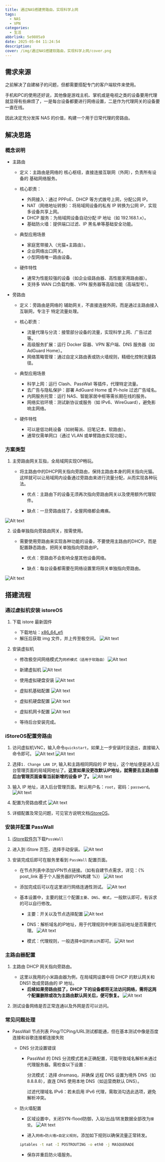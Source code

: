 ```yaml
---
title: 通过NAS搭建旁路由，实现科学上网
tags:
  - NAS
  - VPN
categories:
  - 生活
abbrlink: 5e9805a9
date: 2025-05-04 11:24:54
description:
cover: /img/通过NAS搭建软路由，实现科学上网/cover.png
---
```


## 需求来源
之前解决了自建梯子的问题，但都需要搭配专门的客户端软件来使用。

手机和PC的使用还好说，其他像是游戏主机、掌机或是电视之类的设备要用代理就显得有些麻烦了，一是每台设备都要进行网络设置，二是作为代理网关的设备要一直在线。

因此决定充分发挥 NAS 的价值，构建一个用于日常代理的旁路由。


## 解决思路

### 概念说明

- 主路由
    - 定义：主路由是网络的 核心枢纽，直接连接互联网（外网），负责所有设备的 基础网络服务。

    - 核心职责：

        - 外网接入：通过 PPPoE、DHCP 等方式拨号上网，分配公网 IP。
        - NAT（网络地址转换）：将局域网设备的私有 IP 转换为公网 IP，实现多设备共享上网。
        - DHCP 服务：为局域网设备自动分配 IP 地址（如 192.168.1.x）。
        - 基础防火墙：提供端口过滤、IP 黑名单等基础安全功能。
    
    - 典型应用场景
        - 家庭宽带接入（光猫+主路由）。
        - 企业网络出口网关。
        - 小型网络唯一路由设备。

    - 硬件特性
        - 通常为性能较强的设备（如企业级路由器、高性能家用路由器）。
        - 支持多 WAN 口负载均衡、VPN 服务器等高级功能（高端型号）。

- 旁路由
    - 定义：旁路由是网络的 辅助网关，不直接连接外网，而是通过主路由接入互联网，专注于 特定流量处理。

    - 核心职责：
        - 流量代理与分流：接管部分设备的流量，实现科学上网、广告过滤等。
        - 高级服务扩展：运行 Docker 容器、VPN 客户端、DNS 服务器（如 AdGuard Home）。
        - 网络策略管理：通过自定义路由表或防火墙规则，精细化控制流量路径。

    - 典型应用场景
        - 科学上网：运行 Clash、PassWall 等插件，代理特定流量。
        - 去广告与隐私保护：部署 AdGuard Home 或 Pi-hole 过滤广告域名。
        - 内网服务托管：运行 NAS、智能家居中枢等需长期在线的服务。
        - 网络实验环境：测试新协议或服务（如 IPv6、WireGuard），避免影响主网络。

    - 硬件特性
        - 可以是低功耗设备（如树莓派、旧笔记本、软路由）。
        - 通常仅需单网口（通过 VLAN 或单臂路由实现功能）。



### 方案类型

1.  主旁路由网关互指，全局域网实现OP畅玩。

    - 将主路由中的DHCP网关指向旁路由，保持主路由本身的网关指向光猫。这样就可以让局域网内设备通过旁路由来进行流量分配，从而实现各种玩法。

        - 优点：主路由下的设备无须再次指向旁路由网关以及使用额外代理软件。

        - 缺点：一旦旁路由挂了，全屋网络都会瘫痪。

![Alt text](../img/%E9%80%9A%E8%BF%87NAS%E6%90%AD%E5%BB%BA%E8%BD%AF%E8%B7%AF%E7%94%B1%EF%BC%8C%E5%AE%9E%E7%8E%B0%E7%A7%91%E5%AD%A6%E4%B8%8A%E7%BD%91/%E4%B8%BB%E6%97%81%E8%B7%AF%E7%94%B1.png)


2.  设备单独指向旁路由网关，按需使用。

    - 需要使用旁路由来实现各种功能的设备，不要使用主路由的DHCP。而是配置静态路由，把网关单独指向旁路由IP。

        - 优点：旁路由不会影响全屋其他设备网络。

        - 缺点：每台设备都需要在网络设置里将网关单独指向旁路由。

![Alt text](../img/%E9%80%9A%E8%BF%87NAS%E6%90%AD%E5%BB%BA%E8%BD%AF%E8%B7%AF%E7%94%B1%EF%BC%8C%E5%AE%9E%E7%8E%B0%E7%A7%91%E5%AD%A6%E4%B8%8A%E7%BD%91/%E5%8D%95%E8%AE%BE%E5%A4%87%E6%97%81%E8%B7%AF%E7%94%B1.png)


## 搭建流程

### 通过虚拟机安装 istoreOS 

1. 下载 istore 最新固件
    - 下载地址：[x86_64_efi](https://fw.koolcenter.com/iStoreOS/x86_64_efi/)
    - 解压后获取 img 文件，并上传至极空间。
    ![Alt text](../img/%E9%80%9A%E8%BF%87NAS%E6%90%AD%E5%BB%BA%E8%BD%AF%E8%B7%AF%E7%94%B1%EF%BC%8C%E5%AE%9E%E7%8E%B0%E7%A7%91%E5%AD%A6%E4%B8%8A%E7%BD%91/istoreOS%E4%B8%8A%E4%BC%A0.png)

2. 安装虚拟机
    - 修改极空间网络模式为`网桥模式（适用于软路由）`
    ![Alt text](../img/%E9%80%9A%E8%BF%87NAS%E6%90%AD%E5%BB%BA%E8%BD%AF%E8%B7%AF%E7%94%B1%EF%BC%8C%E5%AE%9E%E7%8E%B0%E7%A7%91%E5%AD%A6%E4%B8%8A%E7%BD%91/%E4%BF%AE%E6%94%B9%E7%BD%91%E7%BB%9C%E6%A8%A1%E5%BC%8F.png)

    - 新建虚拟机
    ![Alt text](../img/%E9%80%9A%E8%BF%87NAS%E6%90%AD%E5%BB%BA%E8%BD%AF%E8%B7%AF%E7%94%B1%EF%BC%8C%E5%AE%9E%E7%8E%B0%E7%A7%91%E5%AD%A6%E4%B8%8A%E7%BD%91/%E6%96%B0%E5%BB%BA%E8%99%9A%E6%8B%9F%E6%9C%BA_1.png)

    - 使用虚拟硬盘安装
    ![Alt text](../img/%E9%80%9A%E8%BF%87NAS%E6%90%AD%E5%BB%BA%E8%BD%AF%E8%B7%AF%E7%94%B1%EF%BC%8C%E5%AE%9E%E7%8E%B0%E7%A7%91%E5%AD%A6%E4%B8%8A%E7%BD%91/%E6%96%B0%E5%BB%BA%E8%99%9A%E6%8B%9F%E6%9C%BA_2.png)

    - 虚拟机基础配置
    ![Alt text](../img/%E9%80%9A%E8%BF%87NAS%E6%90%AD%E5%BB%BA%E8%BD%AF%E8%B7%AF%E7%94%B1%EF%BC%8C%E5%AE%9E%E7%8E%B0%E7%A7%91%E5%AD%A6%E4%B8%8A%E7%BD%91/%E6%96%B0%E5%BB%BA%E8%99%9A%E6%8B%9F%E6%9C%BA_3.png)

    - 虚拟机硬盘配置
    ![Alt text](../img/%E9%80%9A%E8%BF%87NAS%E6%90%AD%E5%BB%BA%E8%BD%AF%E8%B7%AF%E7%94%B1%EF%BC%8C%E5%AE%9E%E7%8E%B0%E7%A7%91%E5%AD%A6%E4%B8%8A%E7%BD%91/%E6%96%B0%E5%BB%BA%E8%99%9A%E6%8B%9F%E6%9C%BA_4.png)

    - 虚拟机网卡配置
    ![Alt text](../img/%E9%80%9A%E8%BF%87NAS%E6%90%AD%E5%BB%BA%E8%BD%AF%E8%B7%AF%E7%94%B1%EF%BC%8C%E5%AE%9E%E7%8E%B0%E7%A7%91%E5%AD%A6%E4%B8%8A%E7%BD%91/%E6%96%B0%E5%BB%BA%E8%99%9A%E6%8B%9F%E6%9C%BA_5.png)

    - 等待后台安装完成。

### iStoreOS配置旁路由

1. 访问虚拟机VNC，输入命令`quickstart`，如果上一步安装时没退出，直接输入命令即可。
    ![Alt text](../img/%E9%80%9A%E8%BF%87NAS%E6%90%AD%E5%BB%BA%E8%BD%AF%E8%B7%AF%E7%94%B1%EF%BC%8C%E5%AE%9E%E7%8E%B0%E7%A7%91%E5%AD%A6%E4%B8%8A%E7%BD%91/VNC.png)
    ![Alt text](../img/%E9%80%9A%E8%BF%87NAS%E6%90%AD%E5%BB%BA%E8%BD%AF%E8%B7%AF%E7%94%B1%EF%BC%8C%E5%AE%9E%E7%8E%B0%E7%A7%91%E5%AD%A6%E4%B8%8A%E7%BD%91/QuickStart.png)
    
    
2.  选择`1. Change LAN IP`, 输入和主路相同网段的 IP 地址，这个地址便是进入后台管理页面的局域网地址了。**这里如果没更改默认IP地址，就需要去主路由器后台管理页面查看当前新增的设备 IP 了。**
    ![Alt text](../img/%E9%80%9A%E8%BF%87NAS%E6%90%AD%E5%BB%BA%E8%BD%AF%E8%B7%AF%E7%94%B1%EF%BC%8C%E5%AE%9E%E7%8E%B0%E7%A7%91%E5%AD%A6%E4%B8%8A%E7%BD%91/ChangeIP.png)

3. 输入 IP 地址，进入后台管理页面。默认用户名：`root`，密码：`password`。
    ![Alt text](../img/%E9%80%9A%E8%BF%87NAS%E6%90%AD%E5%BB%BA%E8%BD%AF%E8%B7%AF%E7%94%B1%EF%BC%8C%E5%AE%9E%E7%8E%B0%E7%A7%91%E5%AD%A6%E4%B8%8A%E7%BD%91/Login.png)

4. 配置为旁路由模式
    ![Alt text](../img/%E9%80%9A%E8%BF%87NAS%E6%90%AD%E5%BB%BA%E8%BD%AF%E8%B7%AF%E7%94%B1%EF%BC%8C%E5%AE%9E%E7%8E%B0%E7%A7%91%E5%AD%A6%E4%B8%8A%E7%BD%91/NetworkSetting.png)

5. 详细配置及常见问题，可见官方说明文档[iStoreOS](https://doc.linkease.com/zh/guide/istoreos/network/check_connection.html#%E6%97%81%E8%B7%AF%E7%94%B1)。

### 安装并配置 PassWall

1. [iStore软件包](https://github.com/AUK9527/Are-u-ok/blob/main/apps/README.md)下载`PsssWall`

2. 进入到 iStore 页签，选择手动安装。
    ![Alt text](../img/%E9%80%9A%E8%BF%87NAS%E6%90%AD%E5%BB%BA%E8%BD%AF%E8%B7%AF%E7%94%B1%EF%BC%8C%E5%AE%9E%E7%8E%B0%E7%A7%91%E5%AD%A6%E4%B8%8A%E7%BD%91/passwall.png)

3. 安装完成后即可在服务里看到 `PassWall` 配置页面。

    - 在节点列表中添加VPN节点链接。（如有自建节点需求，详见：{% post_link 基于个人服务器的VPN构建 %}）
    ![Alt text](../img/%E9%80%9A%E8%BF%87NAS%E6%90%AD%E5%BB%BA%E8%BD%AF%E8%B7%AF%E7%94%B1%EF%BC%8C%E5%AE%9E%E7%8E%B0%E7%A7%91%E5%AD%A6%E4%B8%8A%E7%BD%91/addNode.png)

    - 添加完成后可以在这里进行网络连通性测试。
    ![Alt text](../img/%E9%80%9A%E8%BF%87NAS%E6%90%AD%E5%BB%BA%E8%BD%AF%E8%B7%AF%E7%94%B1%EF%BC%8C%E5%AE%9E%E7%8E%B0%E7%A7%91%E5%AD%A6%E4%B8%8A%E7%BD%91/TCP%20Ping.png)

    - 基本设置中，主要的就三个配置`主要`、`DNS`、`模式`，一般默认即可，有诉求的可以自行修改。
        - 主要：开关以及节点选择配置
        ![Alt text](../img/%E9%80%9A%E8%BF%87NAS%E6%90%AD%E5%BB%BA%E8%BD%AF%E8%B7%AF%E7%94%B1%EF%BC%8C%E5%AE%9E%E7%8E%B0%E7%A7%91%E5%AD%A6%E4%B8%8A%E7%BD%91/Setting_main.png)

        - DNS：解析域名的IP地址，用于代理规则中判断当前地址是否需要代理。
        ![Alt text](../img/%E9%80%9A%E8%BF%87NAS%E6%90%AD%E5%BB%BA%E8%BD%AF%E8%B7%AF%E7%94%B1%EF%BC%8C%E5%AE%9E%E7%8E%B0%E7%A7%91%E5%AD%A6%E4%B8%8A%E7%BD%91/Setting_DNS.png)

        - 模式：代理规则，一般选择`中国列表以外`即可。
        ![Alt text](../img/%E9%80%9A%E8%BF%87NAS%E6%90%AD%E5%BB%BA%E8%BD%AF%E8%B7%AF%E7%94%B1%EF%BC%8C%E5%AE%9E%E7%8E%B0%E7%A7%91%E5%AD%A6%E4%B8%8A%E7%BD%91/Setting_Mode.png)


### 主路由器配置
1. 主路由 DHCP 网关指向旁路由。

    - 这里以我用的小米路由器为例，在局域网设置中将 DHCP 的默认网关和 DNS1 改成旁路由的 IP 地址。
        - **后续如果旁路由挂了，DHCP 下的设备都将无法访问网络，需将这两个配置删除或改为主路由默认网关后，便可恢复。**
    ![Alt text](../img/%E9%80%9A%E8%BF%87NAS%E6%90%AD%E5%BB%BA%E8%BD%AF%E8%B7%AF%E7%94%B1%EF%BC%8C%E5%AE%9E%E7%8E%B0%E7%A7%91%E5%AD%A6%E4%B8%8A%E7%BD%91/MiWiFi.png)

2. 测试设备网络是否正常连通以及外网是否可以访问。


### 常见问题处理

- PassWall 节点列表 Ping/TCPing/URL测试都能通，但在基本测试中像是百度连接和谷歌连接都连接失败
    - DNS 分流设置错误
    
        - PassWall 的 DNS 分流模式若未正确配置，可能导致域名解析未通过代理服务器。需检查以下设置：

            分流模式：选择 dnsmasq，并确保 远程 DNS 设置为境外 DNS（如 8.8.8.8），直连 DNS 使用本地 DNS（如运营商默认 DNS）。

            过滤代理域名 IPv6：若未启用 IPv6 代理，需取消勾选此选项，避免解析冲突。

    - 防火墙配置

        - 区域设置中，关闭SYN-flood防御，入站/出战/转发数据全部改为`接受`。
        ![Alt text](../img/%E9%80%9A%E8%BF%87NAS%E6%90%AD%E5%BB%BA%E8%BD%AF%E8%B7%AF%E7%94%B1%EF%BC%8C%E5%AE%9E%E7%8E%B0%E7%A7%91%E5%AD%A6%E4%B8%8A%E7%BD%91/FireWall.png)

        - 进入`网络>防火墙>自定义规则`，添加如下规则以确保流量正常转发。

        ```bash
        iptables -t nat -I POSTROUTING -o eth0 -j MASQUERADE
        ```
        - 保存并重启防火墙服务。



